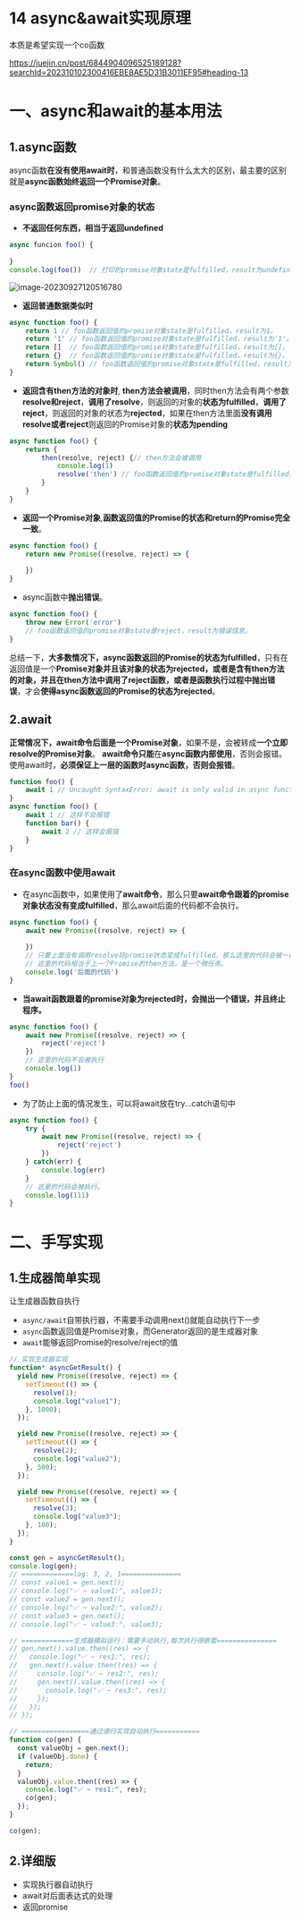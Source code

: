 # 14 async&await实现原理

本质是希望实现一个co函数

https://juejin.cn/post/6844904096525189128?searchId=202310102300416EBE8AE5D31B3011EF95#heading-13

# 一、async和await的基本用法

## 1.async函数

async函数**在没有使用await时**，和普通函数没有什么太大的区别，最主要的区别就是**async函数始终返回一个Promise对象**。

### async函数返回promise对象的状态

- **不返回任何东西，相当于返回undefined**

```js
async funcion foo() {
    
}
console.log(foo())  // 打印的promise对象state是fulfilled，result为undefined。
```

![image-20230927120516780](https://cdn.jsdelivr.net/gh/zhuling904/DrawingBed/img/image-20230927120516780.png)

- **返回普通数据类似时**

```js
async function foo() {
    return 1 // foo函数返回值的promise对象state是fulfilled，result为1。
    return '1' // foo函数返回值的promise对象state是fulfilled，result为'1'。
    return []  // foo函数返回值的promise对象state是fulfilled，result为[]。
    return {}  // foo函数返回值的promise对象state是fulfilled，result为{}。
    return Symbol() // foo函数返回值的promise对象state是fulfilled，result为Symbol()。
}
```

+ **返回含有then方法的对象时**, **then方法会被调用**，同时then方法会有两个参数**resolve和reject**，**调用了resolve**，则返回的对象的**状态为fulfilled**，**调用了reject**，则返回的对象的状态为**rejected**，如果在then方法里面**没有调用resolve或者reject**则返回的Promise对象的**状态为pending**

```js
async function foo() {
    return {
        then(resolve, reject) {// then方法会被调用
            console.log(1) 
            resolve('then') // foo函数返回值的promise对象state是fulfilled，result为'then'。
        }
    }
}
```

- **返回一个Promise对象**,**函数返回值的Promise的状态和return的Promise完全一致**。

```js
async function foo() {
    return new Promise((resolve, reject) => {
        
    })
}
```

+ async函数中**抛出错误**。

```js
async function foo() {
    throw new Error('error')
    // foo函数返回值的promise对象state是reject，result为错误信息。
}
```

总结一下，**大多数情况下，async函数返回的Promise的状态为fulfilled**，只有在返回值是一个**Promise对象并且该对象的状态为rejected，或者是含有then方法的对象，并且在then方法中调用了reject函数，或者是函数执行过程中抛出错误**，才会**使得async函数返回的Promise的状态为rejected**。

## 2.await

**正常情况下，await命令后面是一个Promise对象**，如果不是，会被转成**一个立即resolve的Promise对象**。 **await命令只能**在**async函数内部使用**，否则会报错。使用await时，**必须保证上一层的函数时async函数，否则会报错**。

```js
function foo() {
    await 1 // Uncaught SyntaxError: await is only valid in async functions and the top level bodies of modules
}
async function foo() {
    await 1 // 这样不会报错
    function bar() {
        await 2 // 这样会报错
    }
}
```

### 在async函数中使用await

- 在async函数中，如果使用了**await命令**，那么只要**await命令跟着的promise对象状态没有变成fulfilled**，那么await后面的代码都不会执行。

```js
async function foo() {
    await new Promise((resolve, reject) => {
        
    })
    // 只要上面没有调用resolve将promise状态变成fulfilled，那么这里的代码会被一直阻塞，不会被执行。
    // 这里的代码相当于上一个Promise的then方法，是一个微任务。
    console.log('后面的代码')
}
```

- **当await函数跟着的promise对象为rejected时，会抛出一个错误，并且终止程序。**

```js
async function foo() {
    await new Promise((resolve, reject) => {
        reject('reject')
    })
    // 这里的代码不会被执行
    console.log(1)
}
foo()
```

- 为了防止上面的情况发生，可以将await放在try...catch语句中

```js
async function foo() {
    try {
        await new Promise((resolve, reject) => {
            reject('reject')
        })
    } catch(err) {
        console.log(err)
    }
    // 这里的代码会被执行。
    console.log(111)
}
```



# 二、手写实现

## 1.生成器简单实现

让生成器函数自执行

- `async/await`自带执行器，不需要手动调用next()就能自动执行下一步
- `async`函数返回值是Promise对象，而Generator返回的是生成器对象
- `await`能够返回Promise的resolve/reject的值

```js
// 实现生成器实现
function* asyncGetResult() {
  yield new Promise((resolve, reject) => {
    setTimeout(() => {
      resolve(1);
      console.log("value1");
    }, 1000);
  });

  yield new Promise((resolve, reject) => {
    setTimeout(() => {
      resolve(2);
      console.log("value2");
    }, 500);
  });

  yield new Promise((resolve, reject) => {
    setTimeout(() => {
      resolve(3);
      console.log("value3");
    }, 100);
  });
}

const gen = asyncGetResult();
console.log(gen);
// =============log: 3, 2, 1===============
// const value1 = gen.next();
// console.log("✅ ~ value1:", value1);
// const value2 = gen.next();
// console.log("✅ ~ value2:", value2);
// const value3 = gen.next();
// console.log("✅ ~ value3:", value3);

// =============生成器模拟运行：需要手动执行,每次执行得嵌套===============
// gen.next().value.then((res) => {
//   console.log("✅ ~ res1:", res);
//   gen.next().value.then((res) => {
//     console.log("✅ ~ res2:", res);
//     gen.next().value.then((res) => {
//       console.log("✅ ~ res3:", res);
//     });
//   });
// });

// =================通过递归实现自动执行===========
function co(gen) {
  const valueObj = gen.next();
  if (valueObj.done) {
    return;
  }
  valueObj.value.then((res) => {
    console.log("✅ ~ res1:", res);
    co(gen);
  });
}

co(gen);
```

## 2.详细版

+ 实现执行器自动执行
+ await对后面表达式的处理
+ 返回promise
